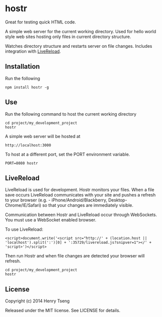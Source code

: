 hostr
=====

Great for testing quick HTML code.  

A simple web server for the current working directory.  Used for hello world style web sites hosting only files in current directory structure.

Watches directory structure and restarts server on file changes.  Includes integration with [LiveReload](http://livereload.com/).  



Installation
------------

Run the following

	npm install hostr -g


Use
---

Run the following command to host the current working directory

	cd project/my_development_project
	hostr
	
A simple web server will be hosted at 

	http://localhost:3000

To host at a different port, set the PORT environment variable.  

	PORT=8080 hostr


LiveReload
----------

LiveReload is used for development.  Hostr monitors your files.  When a file save occurs LiveReload communicates with your site and pushes a refresh to your browser (e.g. - iPhone/Android/Blackberry, Desktop-Chrome/IE/Safari) so that your changes are immediately visible.  

Communication between Hostr and LiveReload occur through WebSockets.  You must use a WebSocket enabled browser.  

To use LiveReload: 

	<script>document.write('<script src="http://' + (location.host || 'localhost').split(':')[0] + ':35729/livereload.js?snipver=1"></' + 'script>')</script>

Then run Hostr and when file changes are detected your browser will refresh.  

	cd project/my_development_project
	hostr


License
-------

Copyright (c) 2014 Henry Tseng

Released under the MIT license. See LICENSE for details.